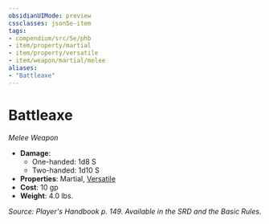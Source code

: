 ```yaml
---
obsidianUIMode: preview
cssclasses: json5e-item
tags:
- compendium/src/5e/phb
- item/property/martial
- item/property/versatile
- item/weapon/martial/melee
aliases: 
- "Battleaxe"
---
```

# Battleaxe
*Melee Weapon*  

- **Damage**:
  - One-handed: 1d8 S
  - Two-handed: 1d10 S
- **Properties**: Martial, [Versatile](/compendium/rules/item-properties.md#Versatile)
- **Cost**: 10 gp
- **Weight**: 4.0 lbs.

*Source: Player's Handbook p. 149. Available in the SRD and the Basic Rules.*